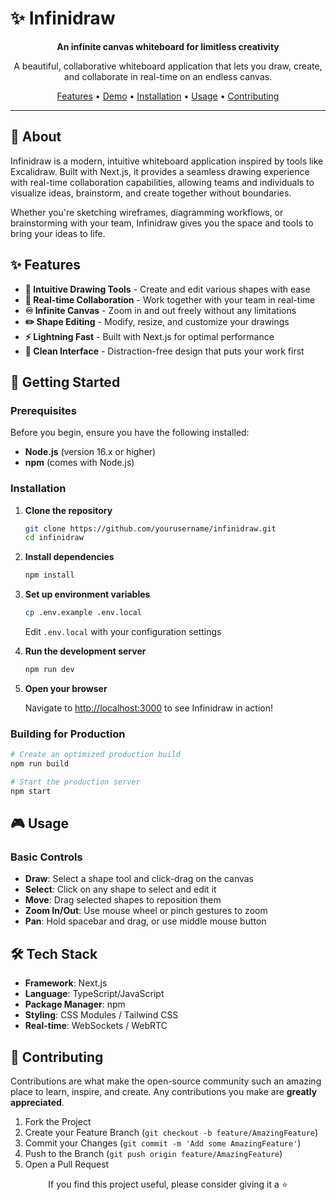 # ✨ Infinidraw

<div align="center">

**An infinite canvas whiteboard for limitless creativity**

A beautiful, collaborative whiteboard application that lets you draw, create, and collaborate in real-time on an endless canvas.

[Features](#features) • [Demo](#demo) • [Installation](#installation) • [Usage](#usage) • [Contributing](#contributing)

</div>

---

## 🎨 About

Infinidraw is a modern, intuitive whiteboard application inspired by tools like Excalidraw. Built with Next.js, it provides a seamless drawing experience with real-time collaboration capabilities, allowing teams and individuals to visualize ideas, brainstorm, and create together without boundaries.

Whether you're sketching wireframes, diagramming workflows, or brainstorming with your team, Infinidraw gives you the space and tools to bring your ideas to life.

## ✨ Features

- **🎯 Intuitive Drawing Tools** - Create and edit various shapes with ease
- **🔄 Real-time Collaboration** - Work together with your team in real-time
- **♾️ Infinite Canvas** - Zoom in and out freely without any limitations
- **✏️ Shape Editing** - Modify, resize, and customize your drawings
- **⚡ Lightning Fast** - Built with Next.js for optimal performance
- **🎨 Clean Interface** - Distraction-free design that puts your work first

## 🚀 Getting Started

### Prerequisites

Before you begin, ensure you have the following installed:
- **Node.js** (version 16.x or higher)
- **npm** (comes with Node.js)

### Installation

1. **Clone the repository**
   ```bash
   git clone https://github.com/yourusername/infinidraw.git
   cd infinidraw
   ```

2. **Install dependencies**
   ```bash
   npm install
   ```

3. **Set up environment variables**
   ```bash
   cp .env.example .env.local
   ```
   Edit `.env.local` with your configuration settings

4. **Run the development server**
   ```bash
   npm run dev
   ```

5. **Open your browser**
   
   Navigate to [http://localhost:3000](http://localhost:3000) to see Infinidraw in action!

### Building for Production

```bash
# Create an optimized production build
npm run build

# Start the production server
npm start
```

## 🎮 Usage

### Basic Controls

- **Draw**: Select a shape tool and click-drag on the canvas
- **Select**: Click on any shape to select and edit it
- **Move**: Drag selected shapes to reposition them
- **Zoom In/Out**: Use mouse wheel or pinch gestures to zoom
- **Pan**: Hold spacebar and drag, or use middle mouse button

## 🛠️ Tech Stack

- **Framework**: Next.js
- **Language**: TypeScript/JavaScript
- **Package Manager**: npm
- **Styling**: CSS Modules / Tailwind CSS
- **Real-time**: WebSockets / WebRTC

## 🤝 Contributing

Contributions are what make the open-source community such an amazing place to learn, inspire, and create. Any contributions you make are **greatly appreciated**.

1. Fork the Project
2. Create your Feature Branch (`git checkout -b feature/AmazingFeature`)
3. Commit your Changes (`git commit -m 'Add some AmazingFeature'`)
4. Push to the Branch (`git push origin feature/AmazingFeature`)
5. Open a Pull Request


<div align="center">

If you find this project useful, please consider giving it a ⭐️

</div>
